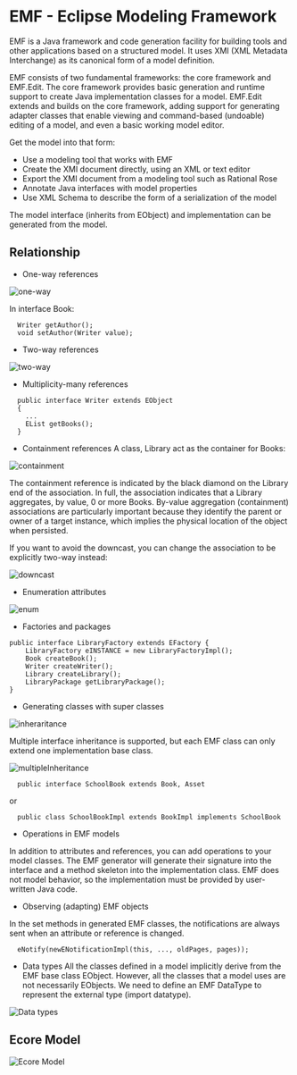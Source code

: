 # EMF - Eclipse Modeling Framework
EMF is a Java framework and code generation facility for building tools and other applications based on a structured model. 
It uses XMI (XML Metadata Interchange) as its canonical form of a model definition. 

EMF consists of two fundamental frameworks: the core framework and EMF.Edit. The core framework provides basic generation 
and runtime support to create Java implementation classes for a model. EMF.Edit extends and builds on the core framework, 
adding support for generating adapter classes that enable viewing and command-based (undoable) editing of a model, and 
even a basic working model editor. 

Get the model into that form:
- Use a modeling tool that works with EMF
- Create the XMI document directly, using an XML or text editor
- Export the XMI document from a modeling tool such as Rational Rose
- Annotate Java interfaces with model properties
- Use XML Schema to describe the form of a serialization of the model

The model interface (inherits from EObject) and implementation can be generated from the model.

## Relationship
- One-way references

![one-way](http://help.eclipse.org/latest/topic/org.eclipse.emf.doc/references/overview/images/EMF/image002.gif)

In interface Book:
```
  Writer getAuthor();
  void setAuthor(Writer value);
```

- Two-way references

![two-way](http://help.eclipse.org/latest/topic/org.eclipse.emf.doc/references/overview/images/EMF/image003.gif)


- Multiplicity-many references
```
  public interface Writer extends EObject
  {
    ...
    EList getBooks();
  }
```

- Containment references
A class, Library act as the container for Books:

![containment](http://help.eclipse.org/latest/topic/org.eclipse.emf.doc/references/overview/images/EMF/image004.gif)

The containment reference is indicated by the black diamond on the Library end of the association. 
In full, the association indicates that a Library aggregates, by value, 0 or more Books. 
By-value aggregation (containment) associations are particularly important because they identify 
the parent or owner of a target instance, which implies the physical location of the object when persisted. 

If you want to avoid the downcast, you can change the association to be explicitly two-way instead: 

![downcast](http://help.eclipse.org/latest/topic/org.eclipse.emf.doc/references/overview/images/EMF/image005.gif)

- Enumeration attributes

![enum](http://help.eclipse.org/latest/topic/org.eclipse.emf.doc/references/overview/images/EMF/image006.gif)

- Factories and packages
```
public interface LibraryFactory extends EFactory {
    LibraryFactory eINSTANCE = new LibraryFactoryImpl();
    Book createBook();
    Writer createWriter();
    Library createLibrary();
    LibraryPackage getLibraryPackage();
}
```

- Generating classes with super classes

![inheraritance](http://help.eclipse.org/latest/topic/org.eclipse.emf.doc/references/overview/images/EMF/image007.gif)

Multiple interface inheritance is supported, but each EMF class can only extend one implementation base class.

![multipleInheritance](http://help.eclipse.org/latest/topic/org.eclipse.emf.doc/references/overview/images/EMF/image008.gif)
```
  public interface SchoolBook extends Book, Asset
```
or
```
  public class SchoolBookImpl extends BookImpl implements SchoolBook
```

- Operations in EMF models

In addition to attributes and references, you can add operations to your model classes. The EMF generator will generate 
their signature into the interface and a method skeleton into the implementation class. EMF does not model behavior, 
so the implementation must be provided by user-written Java code. 

- Observing (adapting) EMF objects

In the set methods in generated EMF classes, the notifications are always sent when an attribute or reference is changed. 
```
  eNotify(newENotificationImpl(this, ..., oldPages, pages));
```

- Data types
All the classes defined in a model implicitly derive from the EMF base class EObject. However, all the classes that a model 
uses are not necessarily EObjects. We need to define an EMF DataType to represent the external type (import datatype).

![Data types](http://help.eclipse.org/latest/topic/org.eclipse.emf.doc/references/overview/images/EMF/image009.gif)

## Ecore Model

![Ecore Model](http://help.eclipse.org/latest/topic/org.eclipse.emf.doc/references/overview/images/EMF/image011.gif)

